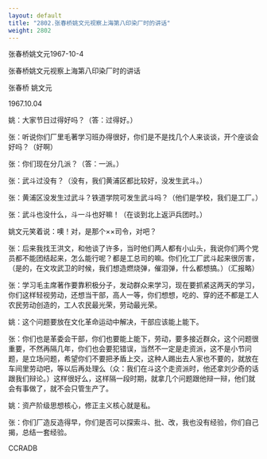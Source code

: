 ```yaml
---
layout: default
title: "2802.张春桥姚文元视察上海第八印染厂时的讲话"
weight: 2802
---
```


张春桥姚文元1967-10-4

张春桥姚文元视察上海第八印染厂时的讲话

张春桥 姚文元

1967.10.04

姚：大家节日过得好吗？（答：过得好。）

张：听说你们厂里毛著学习班办得很好，你们是不是找几个人来谈谈，开个座谈会好吗？（好啊）

张：你们现在分几派？（答：一派。）

张：武斗过没有？（没有，我们黄浦区都比较好，没发生武斗。）

张：黄浦区没发生过武斗？铁道学院可发生武斗吗？（他们是学校，我们是工厂。）

张：武斗也没什么，斗一斗也好嘛！（在谈到北上返沪兵团时。）

姚文元笑着说：噢！对，是那个××司令，对吧？

张：后来我找王洪文，和他谈了许多，当时他们两人都有小山头，我说你们两个党员都不能团结起来，怎么能行呢？都是工总司的嘛。你们化工厂武斗起来很厉害，（是的，在文攻武卫的时候，我们想造燃烧弹，催泪弹，什么都想搞。）（汇报略）

张：学习毛主席著作要靠积极分子，发动群众来学习，现在要抓紧这两天的学习，你们这样轻视劳动，还想当干部，高人一等，你们想想，吃的、穿的还不都是工人农民劳动创造的，工人农民最光荣，劳动最光荣。

姚：这个问题要放在文化革命运动中解决，干部应该能上能下。

张：你们也是革委会干部，你们也要能上能下，劳动，要多接近群众，这个问题很重要，不然再隔几年，你们也会要犯错误，当然不一定是走资派，这不是小节问题，是立场问题，希望你们不要把矛盾上交，这种人踢出去人家也不要的，就放在车间里劳动吧，等以后再处理么（众：我们在斗这个走资派时，他还拿刘少奇的话跟我们辩论。）这样很好么，这样隔一段时期，就拿几个问题跟他辩一辩，他们就会有事做了，就不会只管生产了。

姚：资产阶级思想核心，修正主义核心就是私。

张：你们厂造反造得早，你们是否可以探索斗、批、改，我也没有经验，你们自己揭，总结一套经验。

CCRADB

